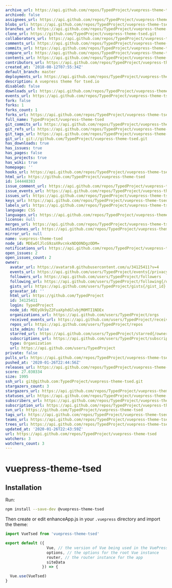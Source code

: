 ```yaml
---
archive_url: https://api.github.com/repos/TypedProject/vuepress-theme-tsed/{archive_format}{/ref}
archived: false
assignees_url: https://api.github.com/repos/TypedProject/vuepress-theme-tsed/assignees{/user}
blobs_url: https://api.github.com/repos/TypedProject/vuepress-theme-tsed/git/blobs{/sha}
branches_url: https://api.github.com/repos/TypedProject/vuepress-theme-tsed/branches{/branch}
clone_url: https://github.com/TypedProject/vuepress-theme-tsed.git
collaborators_url: https://api.github.com/repos/TypedProject/vuepress-theme-tsed/collaborators{/collaborator}
comments_url: https://api.github.com/repos/TypedProject/vuepress-theme-tsed/comments{/number}
commits_url: https://api.github.com/repos/TypedProject/vuepress-theme-tsed/commits{/sha}
compare_url: https://api.github.com/repos/TypedProject/vuepress-theme-tsed/compare/{base}...{head}
contents_url: https://api.github.com/repos/TypedProject/vuepress-theme-tsed/contents/{+path}
contributors_url: https://api.github.com/repos/TypedProject/vuepress-theme-tsed/contributors
created_at: '2018-08-12T07:55:34Z'
default_branch: master
deployments_url: https://api.github.com/repos/TypedProject/vuepress-theme-tsed/deployments
description: A vuepress theme for tsed.io
disabled: false
downloads_url: https://api.github.com/repos/TypedProject/vuepress-theme-tsed/downloads
events_url: https://api.github.com/repos/TypedProject/vuepress-theme-tsed/events
fork: false
forks: 1
forks_count: 1
forks_url: https://api.github.com/repos/TypedProject/vuepress-theme-tsed/forks
full_name: TypedProject/vuepress-theme-tsed
git_commits_url: https://api.github.com/repos/TypedProject/vuepress-theme-tsed/git/commits{/sha}
git_refs_url: https://api.github.com/repos/TypedProject/vuepress-theme-tsed/git/refs{/sha}
git_tags_url: https://api.github.com/repos/TypedProject/vuepress-theme-tsed/git/tags{/sha}
git_url: git://github.com/TypedProject/vuepress-theme-tsed.git
has_downloads: true
has_issues: true
has_pages: false
has_projects: true
has_wiki: true
homepage: ''
hooks_url: https://api.github.com/repos/TypedProject/vuepress-theme-tsed/hooks
html_url: https://github.com/TypedProject/vuepress-theme-tsed
id: 144448383
issue_comment_url: https://api.github.com/repos/TypedProject/vuepress-theme-tsed/issues/comments{/number}
issue_events_url: https://api.github.com/repos/TypedProject/vuepress-theme-tsed/issues/events{/number}
issues_url: https://api.github.com/repos/TypedProject/vuepress-theme-tsed/issues{/number}
keys_url: https://api.github.com/repos/TypedProject/vuepress-theme-tsed/keys{/key_id}
labels_url: https://api.github.com/repos/TypedProject/vuepress-theme-tsed/labels{/name}
language: CSS
languages_url: https://api.github.com/repos/TypedProject/vuepress-theme-tsed/languages
license: null
merges_url: https://api.github.com/repos/TypedProject/vuepress-theme-tsed/merges
milestones_url: https://api.github.com/repos/TypedProject/vuepress-theme-tsed/milestones{/number}
mirror_url: null
name: vuepress-theme-tsed
node_id: MDEwOlJlcG9zaXRvcnkxNDQ0NDgzODM=
notifications_url: https://api.github.com/repos/TypedProject/vuepress-theme-tsed/notifications{?since,all,participating}
open_issues: 2
open_issues_count: 2
owner:
  avatar_url: https://avatars0.githubusercontent.com/u/34125411?v=4
  events_url: https://api.github.com/users/TypedProject/events{/privacy}
  followers_url: https://api.github.com/users/TypedProject/followers
  following_url: https://api.github.com/users/TypedProject/following{/other_user}
  gists_url: https://api.github.com/users/TypedProject/gists{/gist_id}
  gravatar_id: ''
  html_url: https://github.com/TypedProject
  id: 34125411
  login: TypedProject
  node_id: MDEyOk9yZ2FuaXphdGlvbjM0MTI1NDEx
  organizations_url: https://api.github.com/users/TypedProject/orgs
  received_events_url: https://api.github.com/users/TypedProject/received_events
  repos_url: https://api.github.com/users/TypedProject/repos
  site_admin: false
  starred_url: https://api.github.com/users/TypedProject/starred{/owner}{/repo}
  subscriptions_url: https://api.github.com/users/TypedProject/subscriptions
  type: Organization
  url: https://api.github.com/users/TypedProject
private: false
pulls_url: https://api.github.com/repos/TypedProject/vuepress-theme-tsed/pulls{/number}
pushed_at: '2020-01-26T22:44:56Z'
releases_url: https://api.github.com/repos/TypedProject/vuepress-theme-tsed/releases{/id}
score: 27.030334
size: 1995
ssh_url: git@github.com:TypedProject/vuepress-theme-tsed.git
stargazers_count: 3
stargazers_url: https://api.github.com/repos/TypedProject/vuepress-theme-tsed/stargazers
statuses_url: https://api.github.com/repos/TypedProject/vuepress-theme-tsed/statuses/{sha}
subscribers_url: https://api.github.com/repos/TypedProject/vuepress-theme-tsed/subscribers
subscription_url: https://api.github.com/repos/TypedProject/vuepress-theme-tsed/subscription
svn_url: https://github.com/TypedProject/vuepress-theme-tsed
tags_url: https://api.github.com/repos/TypedProject/vuepress-theme-tsed/tags
teams_url: https://api.github.com/repos/TypedProject/vuepress-theme-tsed/teams
trees_url: https://api.github.com/repos/TypedProject/vuepress-theme-tsed/git/trees{/sha}
updated_at: '2020-01-26T22:43:59Z'
url: https://api.github.com/repos/TypedProject/vuepress-theme-tsed
watchers: 3
watchers_count: 3
---
```


# vuepress-theme-tsed

## Installation

Run:
```bash
npm install --save-dev @vuepress-theme-tsed
```

Then create or edit enhanceApp.js in your `.vuepress` directory and import the theme:

```javascript
import VueTsed from 'vuepress-theme-tsed'

export default ({
                  Vue, // the version of Vue being used in the VuePress app
                  options, // the options for the root Vue instance
                  router, // the router instance for the app
                  siteData
                }) => {

  Vue.use(VueTsed)
}
```
